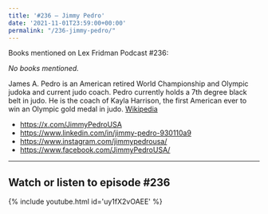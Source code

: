 ```yaml
---
title: '#236 – Jimmy Pedro'
date: '2021-11-01T23:59:00+00:00'
permalink: "/236-jimmy-pedro/"
---
```


Books mentioned on Lex Fridman Podcast #236:

*No books mentioned.*

James A. Pedro is an American retired World Championship and Olympic judoka and current judo coach. Pedro currently holds a 7th degree black belt in judo. He is the coach of Kayla Harrison, the first American ever to win an Olympic gold medal in judo. <a href="https://en.wikipedia.org/wiki/Jimmy_Pedro" target="_blank">Wikipedia</a>

- <a href="https://x.com/JimmyPedroUSA" target="_blank">https://x.com/JimmyPedroUSA</a>
- <a href="https://www.linkedin.com/in/jimmy-pedro-930110a9" target="_blank">https://www.linkedin.com/in/jimmy-pedro-930110a9</a>
- <a href="https://www.instagram.com/jimmypedrousa/" target="_blank">https://www.instagram.com/jimmypedrousa/</a>
- <a href="https://www.facebook.com/JimmyPedroUSA/" target="_blank">https://www.facebook.com/JimmyPedroUSA/</a>

- - - - - -

## Watch or listen to episode #236

{% include youtube.html id='uy1fX2vOAEE' %}